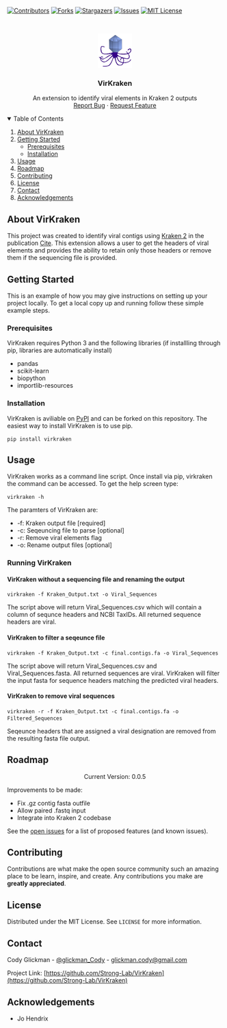 <!-- PROJECT SHIELDS -->
<!--
*** I'm using markdown "reference style" links for readability.
*** Reference links are enclosed in brackets [ ] instead of parentheses ( ).
*** See the bottom of this document for the declaration of the reference variables
*** for contributors-url, forks-url, etc. This is an optional, concise syntax you may use.
*** https://www.markdownguide.org/basic-syntax/#reference-style-links
-->
[![Contributors][contributors-shield]][contributors-url]
[![Forks][forks-shield]][forks-url]
[![Stargazers][stars-shield]][stars-url]
[![Issues][issues-shield]][issues-url]
[![MIT License][license-shield]][license-url]


<!-- PROJECT LOGO -->
<br />
<p align="center">
  <a href="https://github.com/Strong-Lab/VirKraken">
    <img src="images/logo.jpg" alt="Logo" width="80" height="80">
  </a>

  <h3 align="center">VirKraken</h3>

  <p align="center">
    An extension to identify viral elements in Kraken 2 outputs
    <br />
    <a href="https://github.com/Strong-Lab/VirKraken/issues">Report Bug</a>
    ·
    <a href="https://github.com/Strong-Lab/VirKraken/issues">Request Feature</a>
  </p>
</p>



<!-- TABLE OF CONTENTS -->
<details open="open">
  <summary>Table of Contents</summary>
  <ol>
    <li>
      <a href="#about-virkraken">About VirKraken</a>
    </li>
    <li>
      <a href="#getting-started">Getting Started</a>
      <ul>
        <li><a href="#prerequisites">Prerequisites</a></li>
        <li><a href="#installation">Installation</a></li>
      </ul>
    </li>
    <li><a href="#usage">Usage</a></li>
    <li><a href="#roadmap">Roadmap</a></li>
    <li><a href="#contributing">Contributing</a></li>
    <li><a href="#license">License</a></li>
    <li><a href="#contact">Contact</a></li>
    <li><a href="#acknowledgements">Acknowledgements</a></li>
  </ol>
</details>



<!-- ABOUT THE PROJECT -->
## About VirKraken

This project was created to identify viral contigs using [Kraken 2](https://example.com) in the publication [Cite](https://example.com). This extension allows a user to get the headers of viral elements and provides the ability to retain only those headers or remove them if the sequencing file is provided. 


<!-- GETTING STARTED -->
## Getting Started

This is an example of how you may give instructions on setting up your project locally.
To get a local copy up and running follow these simple example steps.

### Prerequisites

VirKraken requires Python 3 and the following libraries (if installling through pip, libraries are automatically install)
* pandas
* scikit-learn
* biopython
* importlib-resources


### Installation

VirKraken is aviliable on [PyPI](https://pypi.org/project/virkraken/) and can be forked on this repository. The easiest way to install VirKraken is to use pip. 

```
pip install virkraken
```

<!-- USAGE EXAMPLES -->
## Usage
VirKraken works as a command line script. Once install via pip, virkraken the command can be accessed. To get the help screen type:
```
virkraken -h
```

The paramters of VirKraken are:
* -f: Kraken output file \[required]
* -c: Seqeuncing file to parse \[optional]
* -r: Remove viral elements flag
* -o: Rename output files \[optional]


### Running VirKraken 

#### VirKraken without a sequencing file and renaming the output
```
virkraken -f Kraken_Output.txt -o Viral_Sequences
```
The script above will return Viral_Sequences.csv which will contain a column of sequnce headers and NCBI TaxIDs. All returned sequence headers are viral. 

#### VirKraken to filter a seqeunce file
```
virkraken -f Kraken_Output.txt -c final.contigs.fa -o Viral_Sequences
```
The script above will return Viral_Sequences.csv and Viral_Sequences.fasta. All returned sequences are viral. VirKraken will filter the input fasta for sequence headers matching the predicted viral headers. 

#### VirKraken to remove viral sequences
```
virkraken -r -f Kraken_Output.txt -c final.contigs.fa -o Filtered_Sequences
```
Seqeunce headers that are assigned a viral designation are removed from the resulting fasta file output. 

<!-- ROADMAP -->
## Roadmap

<p align="center">
    Current Version: 0.0.5
</p>

Improvements to be made:
- Fix .gz contig fasta outfile
- Allow paired .fastq input
- Integrate into Kraken 2 codebase


See the [open issues](https://github.com/othneildrew/Best-README-Template/issues) for a list of proposed features (and known issues).


<!-- CONTRIBUTING -->
## Contributing

Contributions are what make the open source community such an amazing place to be learn, inspire, and create. Any contributions you make are **greatly appreciated**.

<!-- LICENSE -->
## License

Distributed under the MIT License. See `LICENSE` for more information.



<!-- CONTACT -->
## Contact

Cody Glickman - [@glickman_Cody](https://twitter.com/glickman_cody) - glickman.cody@gmail.com

Project Link: [https://github.com/Strong-Lab/VirKraken](https://github.com/Strong-Lab/VirKraken)



<!-- ACKNOWLEDGEMENTS -->
## Acknowledgements
* Jo Hendrix





<!-- MARKDOWN LINKS & IMAGES -->
<!-- https://www.markdownguide.org/basic-syntax/#reference-style-links -->
[contributors-shield]: https://img.shields.io/github/contributors/Strong-Lab/VirKraken.svg?style=for-the-badge
[contributors-url]: https://github.com/ontributors/Strong-Lab/VirKraken/graphs/contributors
[forks-shield]: https://img.shields.io/github/forks/Strong-Lab/VirKraken.svg?style=for-the-badge
[forks-url]: https://github.com/Strong-Lab/VirKraken/network/members
[stars-shield]: https://img.shields.io/github/stars/Strong-Lab/VirKraken.svg?style=for-the-badge
[stars-url]: https://github.com/Strong-Lab/VirKraken/stargazers
[issues-shield]: https://img.shields.io/github/issues/Strong-Lab/VirKraken.svg?style=for-the-badge
[issues-url]: https://github.com/Strong-Lab/VirKraken/issues
[license-shield]: https://img.shields.io/github/license/Strong-Lab/VirKraken.svg?style=for-the-badge
[license-url]: https://github.com/Strong-Lab/VirKraken/LICENSE.txt

